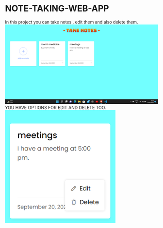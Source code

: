 # NOTE-TAKING-WEB-APP
In this project you can take notes , edit them and also delete them.
![picture](https://raw.githubusercontent.com/Satyarth007/NOTE-TAKING-WEB-APP/main/Screenshot%20(137).png)
YOU HAVE OPTIONS FOR EDIT AND DELETE TOO.
![picture](https://raw.githubusercontent.com/Satyarth007/NOTE-TAKING-WEB-APP/main/Screenshot%20(138).png)
